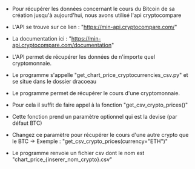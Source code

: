 - Pour récupérer les données concernant le cours du Bitcoin de sa création jusqu'à aujourd'hui, nous avons utilisé l'api cryptocompare
- L'API se trouve sur ce lien : "https://min-api.cryptocompare.com/"
- La documentation ici : "https://min-api.cryptocompare.com/documentation"

- L'API permet de récupérer les données de n'importe quel cryptomonnaie.

- Le programme s'appelle "get_chart_price_cryptocurrencies_csv.py" et se situe dans le dossier dracoeau
- Le programme permet de récupérer le cours d'une cryptomonnaie.
- Pour cela il suffit de faire appel à la fonction "get_csv_crypto_prices()"
- Cette fonction prend un paramètre optionnel qui est la devise (par défaut BTC)
- Changez ce paramètre pour récupérer le cours d'une autre crypto que le BTC
	-> Exemple : "get_csv_crypto_prices(currency="ETH")"

- Le programme renvoie un fichier csv dont le nom est "chart_price_{inserer_nom_crypto}.csv"


